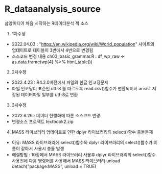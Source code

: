 # R_dataanalysis_source
삼양미디어 처음 시작하는 R데이터분석 책 소스

1. 1차수정 
- 2022.04.03 : "https://en.wikipedia.org/wiki/World_population" 사이트의 업데이트로 테이블이 3번에서 4번으로 변경됨
- 소스코드 변경 내용 ch03_basic_grammar.R : 
  df_wp_raw <- as.data.frame(wp[4] %>% html_table())

2. 2차수정
- 2022.4.23 : R4.2.0버전에서 파일의 한글 인코딩문제
- 파일 인코딩이 표준인 utf-8 를 따르도록 read.csv()함수가 변환되어서 ansi로 저장된 데이터파일 일부를 utf-8로 변환

3. 3차수정
- 2022.6.26 : 데이터 현행화에 따른 소스코드 변경
- 변경소스 프로젝트 textbook2.zip

4. MASS 라이브러리 업데이트로 인한 dplyr 라이브러리의 select()함수 충돌문제
- 이유: MASS 라이브러리에 select()함수와 dplyr 라이브러리의 select()함수가 이름이 같아서 사용시 충돌 발생
- 해결방법 : 10장에서 MASS 라이브러리 사용후 dplyr 라이브러리의 select()함수 사용전에 다음 명령어를 사용해서 MASS 라이브러리 unload
             detach("package:MASS", unload = TRUE)
